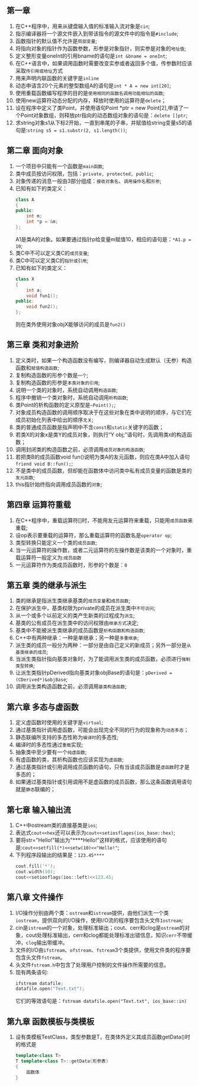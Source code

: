 ## 第一章 
1. 在C++程序中，用来从键盘输入值的标准输入流对象是`cin`;
2. 指示编译器将一个源文件嵌入到带该指令的源文件中的指令是`#include`;
3. 函数指针的默认值不允许是`局部变量`;
4. 将指向对象的指针作为函数参数，形参是对象指针，则实参是对象的`地址值`;
5. 定义整形变量oneInt的引用bname的语句是`int &bname = oneInt`;
6. 在C++语言中，如果调用函数时需要改变实参或者返回多个值，传参数时应该采取`传引用或地址`方式
7. 用来声明内联函数的关键字是`inline`
8. 动态申请含20个元素的整型数组A的语句是`int * A = new int[20]`;
9. 使用重载函数编写程序的目的是`使用相同的函数名调用功能相似的函数`;
10. 使用new运算符动态分配的内存，释放时使用的运算符是`delete`；
11. 设在程序中定义了类Point，并使用语句Point *ptr = new Point[2],申请了一个Point对象数组，则释放ptr指向的动态数组对象的语句是：`delete []ptr`;
12. 求string对象s1从下标2开始，一直到串尾的子串，并赋值给string变量s5的语句是:`string s5 = s1.substr(2, s1.length())`;

## 第二章 面向对象
1. 一个项目中只能有一个函数是`main函数`;
2. 类中成员按访问权限，包括：`private, protected, public`;
3. 对象传递的消息一般由3部分组成：`接收对象名`、`调用操作名`和`形参`;
4. 已知有如下的类定义：
    ```cpp
    class A
    {
    public:
        int m;
        int *p = &m;
    };
    ```
    A1是类A的对象。如果要通过指针p给变量m赋值10，相应的语句是：`*A1.p = 10`;
5. 类C中不可以定义类C的`成员变量`;
6. 类C中可以定义类C的`指针或引用`;
7. 已知有如下的类定义：
    ```cpp
    class X
    {
        int a;
        void fun1();
    public:
        void fun2();
    };
    ```
    则在类外使用对象objX能够访问的成员是`fun2()`

## 第三章 类和对象进阶
1. 定义类时，如果一个构造函数没有编写，则编译器自动生成默认（无参）构造函数和`赋值构造函数`;
2. 复制构造函数的形参个数是`一个`;
3. 复制构造函数的形参是`本类对象的引用`;
4. 说明一个类的对象时，系统自动调用`构造函数`;
5. 程序中撤销一个类对象时，系统自动调用`析构函数`;
6. 类Point的析构函数的定义原型是`~Point();`;
7. 对象成员构造函数的调用顺序取决于在这些对象在类中说明的顺序，与它们在成员初始化列表中给出的顺序`无关`;
8. 类的普通成员函数是指声明中不含`const`和`static`关键字的函数；
9. 若类X的对象x是类Y的成员对象，则执行“Y obj;”语句时，先调用类`X`的构造函数；
10. 调用封闭类的构造函数之前，必须调用`成员对象的构造函数`;
11. 若把类B的成员函数void fun()说明为类A的友元函数，则应在类A中加入语句`friend void B::fun();`;
12. 不是类中的成员函数，但却能在函数体中访问类中私有成员变量的函数是类的`友元函数`;
13. this指针始终指向调用成员函数的`对象`;

## 第四章 运算符重载
1. 在C++程序中，重载运算符[]时，不能用友元运算符来重载，只能用`成员函数`来重载;
2. 设op表示要重载的运算符，那么重载运算符的函数名是`operator op`;
3. 类型转换只能定义一个类的`成员函数`;
4. 当一元运算符的操作数，或者二元运算符的左操作数是该类的一个对象时，重载运算符一般定义为:`成员函数`
5. 一元运算符作为类成员函数时，形参的个数是：`0`

## 第五章 类的继承与派生
1. 类的继承是指派生类继承基类的`成员变量`和`成员函数`;
2. 在保护派生中，基类权限为private的成员在派生类中`不可访问`;
3. 从一个或多个以前定义的类产生新类的过程成为`派生`;
4. 基类的公有成员在派生类中的访问权限由`继承方式`决定;
5. 基类中不能被派生类继承的成员函数是`析构函数和构造函数`;
6. C++中有两种继承：一种是单继承；另一种是`多重继承`;
7. 派生类的成员一般分为两种：一部分是由自己定义的新成员；另外一部分是`从基类继承的成员`;
8. 当派生类指针指向基类对象时，为了能调用派生类的成员函数，必须进行`强制类型转换`;
9. 让派生类指针pDerived指向基类对象objBase的语句是：`pDerived = (CDerived*)&objBase`;
10. 调用派生类构造函数之前，必须调用`基类构造函数`;

## 第六章 多态与虚函数
1. 定义虚函数时使用的关键字是`virtual`;
2. 通过基类指针调用虚函数，可能会出现完全不同的行为的现象称为`动态多态`；
3. 静态联编所支持的多态性称为`编译时`的多态性;
4. 编译时的多态性通过`重载`实现;
5. 抽象类中至少要有一个`纯虚函数`;
6. 有虚函数的类，其析构函数也应该实现为`虚函数`;
7. 通过基类指针或引用调用成员函数的语句，只有当该成员函数是`虚函数`时才是多态的；
8. 如果通过基类指针或引用调用不是虚函数的成员函数，那么这条函数调用语句就是`静态`联编的；

## 第七章 输入输出流
1. C++中ostream类的直接基类是`ios`;
2. 表达式`cout<<hex`还可以表示为`cout<<setiosflages(ios_base::hex)`;
3. 要将str="Hello!"输出为"****Hello!"这样的格式，应该使用的语句是:`cout<<setfill(*)<<setw(10)<<"Hello!"`;
4. 下列程序段输出的结果是：`123.45****`
    ```cpp
    cout.fill('*');
    cout.width(10);
    cout<<setiosflags(ios::left)<<123.45;
    ```

## 第八章 文件操作
1. I/O操作分别由两个类：`ostream`和`istream`提供，由他们派生一个类`iostream`，提供双向的I/O操作，使用I/O流的程序要包含头文件`Iostream`;
2. cin是`istream`的一个对象，处理标准输出；cout、cerr和clog是`ostream`的对象，cout处理标准输出，cerr和clog都能处理标准出错信息，知识`cerr`不带缓冲，`clog`输出带缓冲。
3. 文件的I/O由`ifstream`、`ofstream`、`fstream`3个类提供，使用文件类的程序要包含头文件`fstream`。
4. 头文件`fstream.h`中包含了处理用户控制的文件操作所需要的信息。
5. 现有两条语句:
    ```cpp
    ifstream datafile;
    datafile.open("Text.txt");
    ```
    它们的等效语句是：`fstream datafile.open("Text.txt", ios_base::in)`


## 第九章 函数模板与类模板
1. 设有类模板TestClass，类型参数是T，在类体外定义其成员函数getData()时的格式是
    ```cpp
    template<class T>
    T template<class T>::getData(形参表)
    {
        函数体
    }
    ```